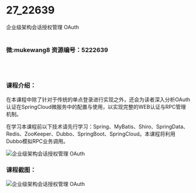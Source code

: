 # 27_22639
企业级架构会话授权管理 OAuth
<br/></br>
<h3>微:mukewang8 资源编号：5222639</h3>
<br/></br>
<h3>课程介绍：</h3>
<p>在本课程中除了针对于传统的单点登录进行实现之外，还会为读者深入分析<a title="查看与 OAuth 相关的文章" target="_blank">OAuth</a>认证在SpringCloud微服务中的配置与使用，以实现完整的WEB认证与RPC管理机制。</p>
<p>在学习本课程前以下技术请先行学习：Spring、MyBatis、Shiro、SpringData、Redis、ZooKeeper、Dubbo、SpringBoot、SpringCloud。本课程将利用Dubbo模拟RPC业务调用。</p>
<p><img src="https://www.ko996.com/wp-content/uploads/img/2022/02/1-300x165.png" alt="企业级架构会话授权管理 OAuth"></p>
<div class="info-desc">
<h3>课程截图：</h3>
<p><img src="https://www.ko996.com/wp-content/uploads/img/2022/02/2.png" alt="企业级架构会话授权管理 OAuth"></p>


			
</div>
